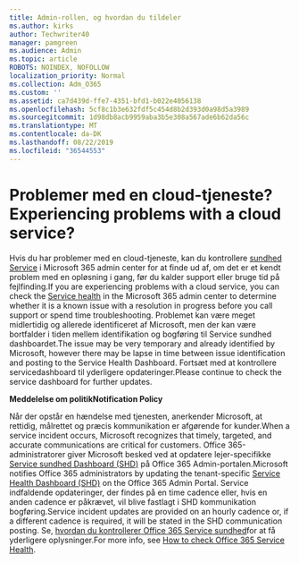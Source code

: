 ```yaml
---
title: Admin-rollen, og hvordan du tildeler
ms.author: kirks
author: Techwriter40
manager: pamgreen
ms.audience: Admin
ms.topic: article
ROBOTS: NOINDEX, NOFOLLOW
localization_priority: Normal
ms.collection: Adm_O365
ms.custom: ''
ms.assetid: ca7d439d-ffe7-4351-bfd1-b022e4056138
ms.openlocfilehash: 5cf8c1b3e632fdf5c454d8b2d393d0a98d5a3989
ms.sourcegitcommit: 1d98db8acb9959aba3b5e308a567ade6b62da56c
ms.translationtype: MT
ms.contentlocale: da-DK
ms.lasthandoff: 08/22/2019
ms.locfileid: "36544553"
---
```

# <a name="experiencing-problems-with-a-cloud-service"></a><span data-ttu-id="d8420-102">Problemer med en cloud-tjeneste?</span><span class="sxs-lookup"><span data-stu-id="d8420-102">Experiencing problems with a cloud service?</span></span>

<span data-ttu-id="d8420-103">Hvis du har problemer med en cloud-tjeneste, kan du kontrollere [sundhed Service](https://admin.microsoft.com/AdminPortal/Home#/servicehealth) i Microsoft 365 admin center for at finde ud af, om det er et kendt problem med en opløsning i gang, før du kalder support eller bruge tid på fejlfinding.</span><span class="sxs-lookup"><span data-stu-id="d8420-103">If you are experiencing problems with a cloud service, you can check the [Service health](https://admin.microsoft.com/AdminPortal/Home#/servicehealth) in the Microsoft 365 admin center to determine whether it is a known issue with a resolution in progress before you call support or spend time troubleshooting.</span></span> <span data-ttu-id="d8420-104">Problemet kan være meget midlertidig og allerede identificeret af Microsoft, men der kan være bortfalder i tiden mellem identifikation og bogføring til Service sundhed dashboardet.</span><span class="sxs-lookup"><span data-stu-id="d8420-104">The issue may be very temporary and already identified by Microsoft, however there may be lapse in time between issue identification and posting to the Service Health Dashboard.</span></span> <span data-ttu-id="d8420-105">Fortsæt med at kontrollere servicedashboard til yderligere opdateringer.</span><span class="sxs-lookup"><span data-stu-id="d8420-105">Please continue to check the service dashboard for further updates.</span></span>

<span data-ttu-id="d8420-106">**Meddelelse om politik**</span><span class="sxs-lookup"><span data-stu-id="d8420-106">**Notification Policy**</span></span>

<span data-ttu-id="d8420-107">Når der opstår en hændelse med tjenesten, anerkender Microsoft, at rettidig, målrettet og præcis kommunikation er afgørende for kunder.</span><span class="sxs-lookup"><span data-stu-id="d8420-107">When a service incident occurs, Microsoft recognizes that timely, targeted, and accurate communications are critical for customers.</span></span> <span data-ttu-id="d8420-108">Office 365-administratorer giver Microsoft besked ved at opdatere lejer-specifikke [Service sundhed Dashboard (SHD)](https://admin.microsoft.com/AdminPortal/Home#/servicehealth) på Office 365 Admin-portalen.</span><span class="sxs-lookup"><span data-stu-id="d8420-108">Microsoft notifies Office 365 administrators by updating the tenant-specific [Service Health Dashboard (SHD)](https://admin.microsoft.com/AdminPortal/Home#/servicehealth) on the Office 365 Admin Portal.</span></span> <span data-ttu-id="d8420-109">Service indfaldende opdateringer, der findes på en time cadence eller, hvis en anden cadence er påkrævet, vil blive fastlagt i SHD kommunikation bogføring.</span><span class="sxs-lookup"><span data-stu-id="d8420-109">Service incident updates are provided on an hourly cadence or, if a different cadence is required, it will be stated in the SHD communication posting.</span></span> <span data-ttu-id="d8420-110">Se, [hvordan du kontrollerer Office 365 Service sundhed](https://docs.microsoft.com/office365/enterprise/view-service-health)for at få yderligere oplysninger.</span><span class="sxs-lookup"><span data-stu-id="d8420-110">For more info, see [How to check Office 365 Service Health](https://docs.microsoft.com/office365/enterprise/view-service-health).</span></span>

